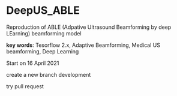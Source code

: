 # DeepUS_ABLE
Reproduction of ABLE (Adpative Ultrasound Beamforming by deep LEarning) beamforming model

**key words**: Tesorflow 2.x, Adaptive Beamforming, Medical US beamforming, Deep Learning

Start on 16 April 2021

create a new branch development

try pull request
